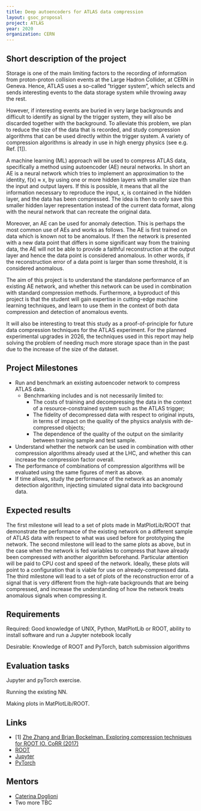 ```yaml
---
title: Deep autoencoders for ATLAS data compression
layout: gsoc_proposal
project: ATLAS
year: 2020
organization: CERN
---
```


## Short description of the project 

Storage is one of the main limiting factors to the recording of information from proton-proton collision events at the Large Hadron Collider, at CERN in Geneva. Hence, ATLAS uses a so-called ”trigger system”, which selects and sends interesting events to the data storage system while throwing away the rest. 

However, if interesting events are buried in very large backgrounds and difficult to identify as signal by the trigger system, they will also be discarded together with the background. To alleviate this problem, we plan to reduce the size of the data that is recorded, and study compression algorithms that can be used directly within the trigger system. A variety of compression algorithms is already in use in high energy physics (see e.g. Ref. [1]). 

A machine learning (ML) approach will be used to compress ATLAS data, specifically a method using autoencoder (AE) neural networks. In short an AE is a neural network which tries to implement an approximation to the identity, f(x) ≈ x, by using one or more hidden layers with smaller size than the input and output layers. If this is possible, it means that all the information necessary to reproduce the input, x, is contained in the hidden layer, and the data has been compressed. The idea is then to only save this smaller hidden layer representation instead of the current data format, along with the neural network that can recreate the original data. 

Moreover, an AE can be used for anomaly detection. This is perhaps the most common use of AEs and works as follows. The AE is first trained on data which is known not to be anomalous. If then the network is presented with a new data point that differs in some significant way from the training data, the AE will not be able to provide a faithful reconstruction at the output layer and hence the data point is considered anomalous. In other words, if the reconstruction error of a data point is larger than some threshold, it is considered anomalous. 

The aim of this project is to understand the standalone performance of an existing AE network, and whether this network can be used in combination with standard compression methods. Furthermore, a byproduct of this project is that the student will gain expertise in cutting-edge machine learning techniques, and learn to use them in the context of both data compression and detection of anomalous events. 

It will also be interesting to treat this study as a proof-of-principle for future data compression techniques for the ATLAS experiment. For the planned experimental upgrades in 2026, the techniques used in this report may help solving the problem of needing much more storage space than in the past due to the increase of the size of the dataset. 

## Project Milestones 

   * Run and benchmark an existing autoencoder network to compress ATLAS data.
      * Benchmarking includes and is not necessarily limited to:
         * The costs of training and decompressing the data in the context of a resource-constrained system such as the ATLAS trigger;
         * The fidelity of decompressed data with respect to original inputs, in terms of impact on the quality of the physics analysis with de-compressed objects; 
         * The dependence of the quality of the output on the similarity between training sample and test sample.
   * Understand whether the network can be used in combination with other compression algorithms already used at the LHC, and whether this can increase the compression factor overall.
   * The performance of combinations of compression algorithms will be evaluated using the same figures of merit as above. 
   * If time allows, study the performance of the network as an anomaly detection algorithm, injecting simulated signal data into background data. 

## Expected results

The first milestone will lead to a set of plots made in MatPlotLib/ROOT that demonstrate the performance of the existing network on a different sample of ATLAS data with respect to what was used before for prototyping the network. 
The second milestone will lead to the same plots as above, but in the case when the network is fed variables to compress that have already been compressed with another algorithm beforehand. Particular attention will be paid to CPU cost and speed of the network.  Ideally, these plots will point to a configuration that is viable for use on already-compressed data. 
The third milestone will lead to a set of plots of the reconstruction error of a signal that is very different from the high-rate backgrounds that are being compressed, and increase the understanding of how the network treats anomalous signals when compressing it. 

## Requirements

Required: Good knowledge of UNIX, Python, MatPlotLib or ROOT, ability to install software and run a Jupyter notebook locally

Desirable: Knowledge of ROOT and PyTorch, batch submission algorithms

## Evaluation tasks

Jupyter and pyTorch exercise. 

Running the existing NN. 

Making plots in MatPlotLib/ROOT. 

## Links
  * [1] [Zhe Zhang and Brian Bockelman. Exploring compression techniques for ROOT IO. CoRR (2017)](https://arxiv.org/abs/1704.06976)
  * [ROOT](https://root.cern/)
  * [Jupyter](http://jupyter.org)
  * [PyTorch](http://pytorch.org)

## Mentors
  * [Caterina Doglioni](mailto:caterina.doglioni@cern.ch)
  * Two more TBC
